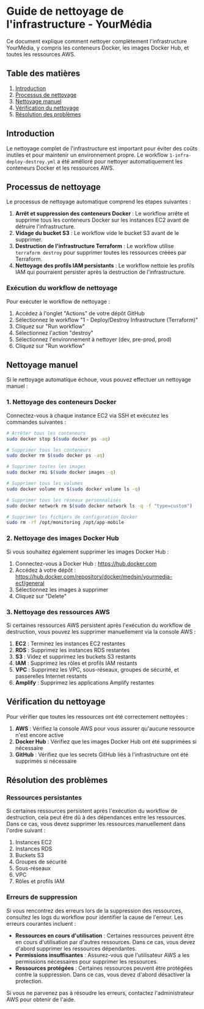 # Guide de nettoyage de l'infrastructure - YourMédia

Ce document explique comment nettoyer complètement l'infrastructure YourMédia, y compris les conteneurs Docker, les images Docker Hub, et toutes les ressources AWS.

## Table des matières

1. [Introduction](#introduction)
2. [Processus de nettoyage](#processus-de-nettoyage)
3. [Nettoyage manuel](#nettoyage-manuel)
4. [Vérification du nettoyage](#vérification-du-nettoyage)
5. [Résolution des problèmes](#résolution-des-problèmes)

## Introduction

Le nettoyage complet de l'infrastructure est important pour éviter des coûts inutiles et pour maintenir un environnement propre. Le workflow `1-infra-deploy-destroy.yml` a été amélioré pour nettoyer automatiquement les conteneurs Docker et les ressources AWS.

## Processus de nettoyage

Le processus de nettoyage automatique comprend les étapes suivantes :

1. **Arrêt et suppression des conteneurs Docker** : Le workflow arrête et supprime tous les conteneurs Docker sur les instances EC2 avant de détruire l'infrastructure.
2. **Vidage du bucket S3** : Le workflow vide le bucket S3 avant de le supprimer.
3. **Destruction de l'infrastructure Terraform** : Le workflow utilise `terraform destroy` pour supprimer toutes les ressources créées par Terraform.
4. **Nettoyage des profils IAM persistants** : Le workflow nettoie les profils IAM qui pourraient persister après la destruction de l'infrastructure.

### Exécution du workflow de nettoyage

Pour exécuter le workflow de nettoyage :

1. Accédez à l'onglet "Actions" de votre dépôt GitHub
2. Sélectionnez le workflow "1 - Deploy/Destroy Infrastructure (Terraform)"
3. Cliquez sur "Run workflow"
4. Sélectionnez l'action "destroy"
5. Sélectionnez l'environnement à nettoyer (dev, pre-prod, prod)
6. Cliquez sur "Run workflow"

## Nettoyage manuel

Si le nettoyage automatique échoue, vous pouvez effectuer un nettoyage manuel :

### 1. Nettoyage des conteneurs Docker

Connectez-vous à chaque instance EC2 via SSH et exécutez les commandes suivantes :

```bash
# Arrêter tous les conteneurs
sudo docker stop $(sudo docker ps -aq)

# Supprimer tous les conteneurs
sudo docker rm $(sudo docker ps -aq)

# Supprimer toutes les images
sudo docker rmi $(sudo docker images -q)

# Supprimer tous les volumes
sudo docker volume rm $(sudo docker volume ls -q)

# Supprimer tous les réseaux personnalisés
sudo docker network rm $(sudo docker network ls -q -f "type=custom")

# Supprimer les fichiers de configuration Docker
sudo rm -rf /opt/monitoring /opt/app-mobile
```

### 2. Nettoyage des images Docker Hub

Si vous souhaitez également supprimer les images Docker Hub :

1. Connectez-vous à Docker Hub : https://hub.docker.com
2. Accédez à votre dépôt : https://hub.docker.com/repository/docker/medsin/yourmedia-ecf/general
3. Sélectionnez les images à supprimer
4. Cliquez sur "Delete"

### 3. Nettoyage des ressources AWS

Si certaines ressources AWS persistent après l'exécution du workflow de destruction, vous pouvez les supprimer manuellement via la console AWS :

1. **EC2** : Terminez les instances EC2 restantes
2. **RDS** : Supprimez les instances RDS restantes
3. **S3** : Videz et supprimez les buckets S3 restants
4. **IAM** : Supprimez les rôles et profils IAM restants
5. **VPC** : Supprimez les VPC, sous-réseaux, groupes de sécurité, et passerelles Internet restants
6. **Amplify** : Supprimez les applications Amplify restantes

## Vérification du nettoyage

Pour vérifier que toutes les ressources ont été correctement nettoyées :

1. **AWS** : Vérifiez la console AWS pour vous assurer qu'aucune ressource n'est encore active
2. **Docker Hub** : Vérifiez que les images Docker Hub ont été supprimées si nécessaire
3. **GitHub** : Vérifiez que les secrets GitHub liés à l'infrastructure ont été supprimés si nécessaire

## Résolution des problèmes

### Ressources persistantes

Si certaines ressources persistent après l'exécution du workflow de destruction, cela peut être dû à des dépendances entre les ressources. Dans ce cas, vous devez supprimer les ressources manuellement dans l'ordre suivant :

1. Instances EC2
2. Instances RDS
3. Buckets S3
4. Groupes de sécurité
5. Sous-réseaux
6. VPC
7. Rôles et profils IAM

### Erreurs de suppression

Si vous rencontrez des erreurs lors de la suppression des ressources, consultez les logs du workflow pour identifier la cause de l'erreur. Les erreurs courantes incluent :

- **Ressources en cours d'utilisation** : Certaines ressources peuvent être en cours d'utilisation par d'autres ressources. Dans ce cas, vous devez d'abord supprimer les ressources dépendantes.
- **Permissions insuffisantes** : Assurez-vous que l'utilisateur AWS a les permissions nécessaires pour supprimer les ressources.
- **Ressources protégées** : Certaines ressources peuvent être protégées contre la suppression. Dans ce cas, vous devez d'abord désactiver la protection.

Si vous ne parvenez pas à résoudre les erreurs, contactez l'administrateur AWS pour obtenir de l'aide.
